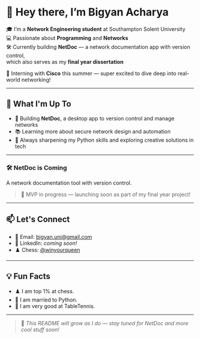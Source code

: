 # 👋 Hey there, I’m Bigyan Acharya

🎓 I’m a **Network Engineering student** at Southampton Solent University  
💻 Passionate about **Programming** and **Networks**  
🛠️ Currently building **NetDoc** — a network documentation app with version control,  
which also serves as my **final year dissertation**  

📡 Interning with **Cisco** this summer — super excited to dive deep into real-world networking!

---

## 🚀 What I'm Up To

- 🧱 Building **NetDoc**, a desktop app to version control and manage networks  
- 📚 Learning more about secure network design and automation  
- 🧠 Always sharpening my Python skills and exploring creative solutions in tech

---

### 🛠️ NetDoc is Coming
A network documentation tool with version control.  
> 📌 MVP in progress — launching soon as part of my final year project!

---

## 📫 Let's Connect

- 📧 Email: [bigyan.uni@gmail.com](mailto:bigyan.uni@gmail.com)
- 💼 LinkedIn: *coming soon!*
- ♟️ Chess: [@winyourqueen](https://www.chess.com/member/winyourqueen)  

---

## 💡 Fun Facts

- ♟️ I am top 1% at chess.
- 💍 I am married to Python.  
- 🏓 I am very good at TableTennis.

---

> 📌 *This README will grow as I do — stay tuned for NetDoc and more cool stuff soon!*
